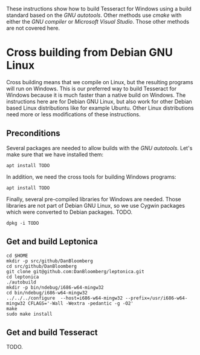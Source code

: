 These instructions show how to build Tesseract for Windows using a build standard based on the _GNU autotools_. Other methods use _cmake_ with either the _GNU compiler_ or _Microsoft Visual Studio_. Those other methods are not covered here.

# Cross building from Debian GNU Linux

Cross building means that we compile on Linux, but the resulting programs will run on Windows.
This is our preferred way to build Tesseract for Windows because it is much faster than a native build on Windows.
The instructions here are for Debian GNU Linux, but also work for other Debian based Linux distributions like for example Ubuntu. Other Linux distributions need more or less modifications of these instructions.

## Preconditions

Several packages are needed to allow builds with the _GNU autotools_. Let's make sure that we have installed them:

    apt install TODO

In addition, we need the cross tools for building Windows programs:

    apt install TODO

Finally, several pre-compiled libraries for Windows are needed.
Those libraries are not part of Debian GNU Linux, so we use Cygwin packages which were converted to Debian packages.
TODO.

    dpkg -i TODO

## Get and build Leptonica

    cd $HOME
    mkdir -p src/github/DanBloomberg
    cd src/github/DanBloomberg
    git clone git@github.com:DanBloomberg/leptonica.git
    cd leptonica
    ./autobuild
    mkdir -p bin/ndebug/i686-w64-mingw32
    cd bin/ndebug/i686-w64-mingw32
    ../../../configure  --host=i686-w64-mingw32 --prefix=/usr/i686-w64-mingw32 CFLAGS='-Wall -Wextra -pedantic -g -O2'
    make
    sudo make install

## Get and build Tesseract

TODO.

